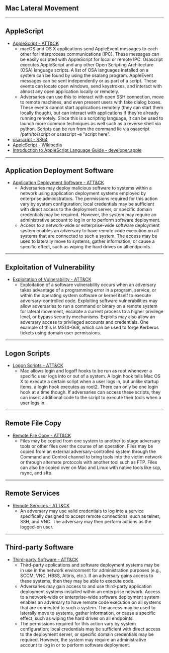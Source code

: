 ## Mac Lateral Movement

------------------------------- 
## AppleScript
* [AppleScript - ATT&CK](https://attack.mitre.org/wiki/Technique/T1155)
	* macOS and OS X applications send AppleEvent messages to each other for interprocess communications (IPC). These messages can be easily scripted with AppleScript for local or remote IPC. Osascript executes AppleScript and any other Open Scripting Architecture (OSA) language scripts. A list of OSA languages installed on a system can be found by using the osalang program. AppleEvent messages can be sent independently or as part of a script. These events can locate open windows, send keystrokes, and interact with almost any open application locally or remotely.
	* Adversaries can use this to interact with open SSH connection, move to remote machines, and even present users with fake dialog boxes. These events cannot start applications remotely (they can start them locally though), but can interact with applications if they're already running remotely. Since this is a scripting language, it can be used to launch more common techniques as well such as a reverse shell via python. Scripts can be run from the command lie via osascript /path/to/script or osascript -e "script here". 
* [osascript - SS64](https://ss64.com/osx/osascript.html)
* [AppleScript - Wikipedia](https://en.wikipedia.org/wiki/AppleScript)
* [Introduction to AppleScript Language Guide - developer.apple](https://developer.apple.com/library/content/documentation/AppleScript/Conceptual/AppleScriptLangGuide/introduction/ASLR_intro.html)





------------------------------- 
## Application Deployment Software
* [Application Deployment Software - ATT&CK](https://attack.mitre.org/wiki/Technique/T1059)
	* Adversaries may deploy malicious software to systems within a network using application deployment systems employed by enterprise administrators. The permissions required for this action vary by system configuration; local credentials may be sufficient with direct access to the deployment server, or specific domain credentials may be required. However, the system may require an administrative account to log in or to perform software deployment.
	* Access to a network-wide or enterprise-wide software deployment system enables an adversary to have remote code execution on all systems that are connected to such a system. The access may be used to laterally move to systems, gather information, or cause a specific effect, such as wiping the hard drives on all endpoints. 



------------------------------- 
## Exploitation of Vulnerability
* [Exploitation of Vulnerability - ATT&CK](https://attack.mitre.org/wiki/Technique/T1068)
	* Exploitation of a software vulnerability occurs when an adversary takes advantage of a programming error in a program, service, or within the operating system software or kernel itself to execute adversary-controlled code. Exploiting software vulnerabilities may allow adversaries to run a command or binary on a remote system for lateral movement, escalate a current process to a higher privilege level, or bypass security mechanisms. Exploits may also allow an adversary access to privileged accounts and credentials. One example of this is MS14-068, which can be used to forge Kerberos tickets using domain user permissions.





------------------------------- 
## Logon Scripts
* [Logon Scripts - ATT&CK](https://attack.mitre.org/wiki/Technique/T1037)
	* Mac allows login and logoff hooks to be run as root whenever a specific user logs into or out of a system. A login hook tells Mac OS X to execute a certain script when a user logs in, but unlike startup items, a login hook executes as root2. There can only be one login hook at a time though. If adversaries can access these scripts, they can insert additional code to the script to execute their tools when a user logs in. 






------------------------------- 
## Remote File Copy
* [Remote File Copy - ATT&CK](https://attack.mitre.org/wiki/Technique/T1105)
	* Files may be copied from one system to another to stage adversary tools or other files over the course of an operation. Files may be copied from an external adversary-controlled system through the Command and Control channel to bring tools into the victim network or through alternate protocols with another tool such as FTP. Files can also be copied over on Mac and Linux with native tools like scp, rsync, and sftp. 





------------------------------ 
## Remote Services
* [Remote Services - ATT&CK](https://attack.mitre.org/wiki/Technique/T1021)
	* An adversary may use valid credentials to log into a service specifically designed to accept remote connections, such as telnet, SSH, and VNC. The adversary may then perform actions as the logged-on user. 


------------------------------- 
## Third-party Software
* [Third-party Software - ATT&CK](https://attack.mitre.org/wiki/Technique/T1072)
	* Third-party applications and software deployment systems may be in use in the network environment for administration purposes (e.g., SCCM, VNC, HBSS, Altiris, etc.). If an adversary gains access to these systems, then they may be able to execute code.
	* Adversaries may gain access to and use third-party application deployment systems installed within an enterprise network. Access to a network-wide or enterprise-wide software deployment system enables an adversary to have remote code execution on all systems that are connected to such a system. The access may be used to laterally move to systems, gather information, or cause a specific effect, such as wiping the hard drives on all endpoints.
	* The permissions required for this action vary by system configuration; local credentials may be sufficient with direct access to the deployment server, or specific domain credentials may be required. However, the system may require an administrative account to log in or to perform software deployment. 

